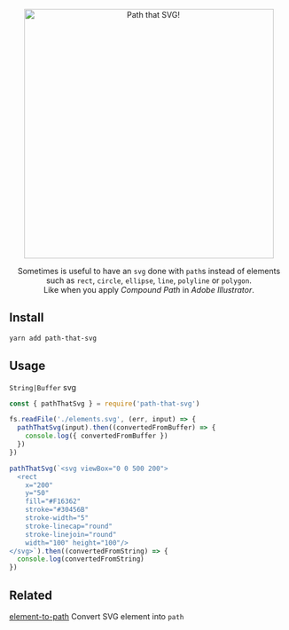 <p align="center">
  <img alt="Path that SVG!" title="Path that SVG!" src="https://cdn.rawgit.com/elrumordelaluz/path-that-svg/32de7c4d/logo.svg" width="450">
</p>

<p align="center">
  Sometimes is useful to have an <code>svg</code> done with <code>path</code>s instead of elements <br />
  such as <code>rect</code>, <code>circle</code>, <code>ellipse</code>, <code>line</code>, <code>polyline</code> or <code>polygon</code>. <br/>
  Like when you apply <em>Compound Path</em> in <em>Adobe Illustrator</em>.
</p>

## Install

```zsh
yarn add path-that-svg
```

## Usage

`String|Buffer` svg

```js
const { pathThatSvg } = require('path-that-svg')

fs.readFile('./elements.svg', (err, input) => {
  pathThatSvg(input).then((convertedFromBuffer) => {
    console.log({ convertedFromBuffer })
  })
})

pathThatSvg(`<svg viewBox="0 0 500 200">
  <rect 
    x="200" 
    y="50" 
    fill="#F16362" 
    stroke="#30456B" 
    stroke-width="5" 
    stroke-linecap="round" 
    stroke-linejoin="round" 
    width="100" height="100"/>
</svg>`).then((convertedFromString) => {
  console.log(convertedFromString)
})
```

## Related

[element-to-path](https://github.com/elrumordelaluz/element-to-path) Convert SVG element into `path`
